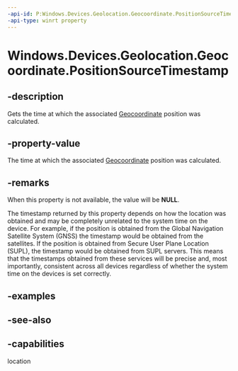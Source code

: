 ```yaml
---
-api-id: P:Windows.Devices.Geolocation.Geocoordinate.PositionSourceTimestamp
-api-type: winrt property
---
```


<!-- Property syntax
public Windows.Foundation.IReference<Windows.Foundation.DateTime> PositionSourceTimestamp { get; }
-->

# Windows.Devices.Geolocation.Geocoordinate.PositionSourceTimestamp

## -description
Gets the time at which the associated [Geocoordinate](geocoordinate.md) position was calculated.

## -property-value
The time at which the associated [Geocoordinate](geocoordinate.md) position was calculated.

## -remarks
When this property is not available, the value will be **NULL**.

The timestamp returned by this property depends on how the location was obtained and may be completely unrelated to the system time on the device. For example, if the position is obtained from the Global Navigation Satellite System (GNSS) the timestamp would be obtained from the satellites. If the position is obtained from Secure User Plane Location (SUPL), the timestamp would be obtained from SUPL servers. This means that the timestamps obtained from these services will be precise and, most importantly, consistent across all devices regardless of whether the system time on the devices is set correctly.

## -examples

## -see-also

## -capabilities
location
